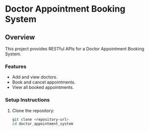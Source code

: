 # Doctor Appointment Booking System

## Overview
This project provides RESTful APIs for a Doctor Appointment Booking System.

### Features
- Add and view doctors.
- Book and cancel appointments.
- View all booked appointments.

### Setup Instructions
1. Clone the repository:
   ```bash
   git clone <repository-url>
   cd doctor_appointment_system
